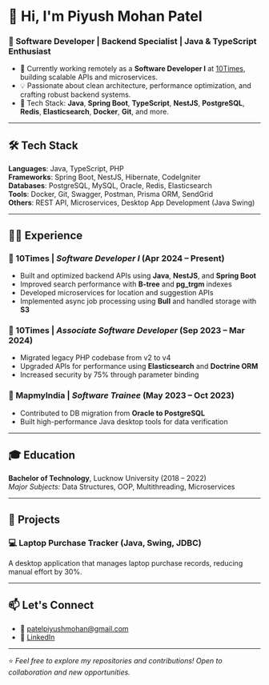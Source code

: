 # 👋 Hi, I'm Piyush Mohan Patel

### 🚀 Software Developer | Backend Specialist | Java & TypeScript Enthusiast

- 🔭 Currently working remotely as a **Software Developer I** at [10Times](https://10times.com), building scalable APIs and microservices.
- 💡 Passionate about clean architecture, performance optimization, and crafting robust backend systems.
- 🧰 Tech Stack: **Java**, **Spring Boot**, **TypeScript**, **NestJS**, **PostgreSQL**, **Redis**, **Elasticsearch**, **Docker**, **Git**, and more.

---

## 🛠️ Tech Stack

**Languages**: Java, TypeScript, PHP  
**Frameworks**: Spring Boot, NestJS, Hibernate, CodeIgniter  
**Databases**: PostgreSQL, MySQL, Oracle, Redis, Elasticsearch  
**Tools**: Docker, Git, Swagger, Postman, Prisma ORM, SendGrid  
**Others**: REST API, Microservices, Desktop App Development (Java Swing)

---

## 🧑‍💻 Experience

### 🔹 10Times | *Software Developer I* (Apr 2024 – Present)
- Built and optimized backend APIs using **Java**, **NestJS**, and **Spring Boot**
- Improved search performance with **B-tree** and **pg_trgm** indexes
- Developed microservices for location and suggestion APIs
- Implemented async job processing using **Bull** and handled storage with **S3**

### 🔹 10Times | *Associate Software Developer* (Sep 2023 – Mar 2024)
- Migrated legacy PHP codebase from v2 to v4
- Upgraded APIs for performance using **Elasticsearch** and **Doctrine ORM**
- Increased security by 75% through parameter binding

### 🔹 MapmyIndia | *Software Trainee* (May 2023 – Oct 2023)
- Contributed to DB migration from **Oracle to PostgreSQL**
- Built high-performance Java desktop tools for data verification

---

## 🎓 Education

**Bachelor of Technology**, Lucknow University (2018 – 2022)  
*Major Subjects:* Data Structures, OOP, Multithreading, Microservices

---

## 🧪 Projects

### 💻 Laptop Purchase Tracker (Java, Swing, JDBC)
A desktop application that manages laptop purchase records, reducing manual effort by 30%.

---

## 📫 Let's Connect

- 📧 [patelpiyushmohan@gmail.com](mailto:patelpiyushmohan@gmail.com)
- 🔗 [LinkedIn](http://www.linkedin.com/in/piyush-mohan-patel-63b2a01b2)

---

⭐️ *Feel free to explore my repositories and contributions! Open to collaboration and new opportunities.*
